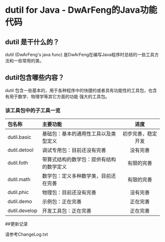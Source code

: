 ﻿# dutil for Java - DwArFeng的Java功能代码

## dutil 是干什么的？

dutil (DwArFeng's java func) 是DwArFeng在编写Java程序时总结的一些工具方法和一些常用的类。

## dutil包含哪些内容？

dutil 包含一些基本的，用于各种程序中的快捷的或者具有功能性的工具包，也含有用于数学、物理学等其它方面的功能
强大的工具包。

### 该工具包中的子工具一览

| 包名称 								| 主要功能																	| 进度							|
| :------------ 				|:---------------														|:---------------:	|
| dutil.basic   				| 基础包：基本的通用性工具以及类型定义  		|初步完善，稳定开发	|
| dutil.detool   				| 调试专用包：目前还没有完善						 		|没有完善						|
| dutil.foth   					| 带算式结构的数学包：提供有结构的数学定义	|有限的完善					|
| dutil.math   					| 数学包：定义多种数学类，目前还在完善	 		|有限的完善					|
| dutil.phic   					| 物理包：目前还没有完善							  		|没有完善						|
| dutil.demo   					| 示例包：正在完善							  					|正在完善						|
| dutil.develop   			| 开发工具包：正在完善							  			|正在完善						|

##更新记录  

请参考ChangeLog.txt
